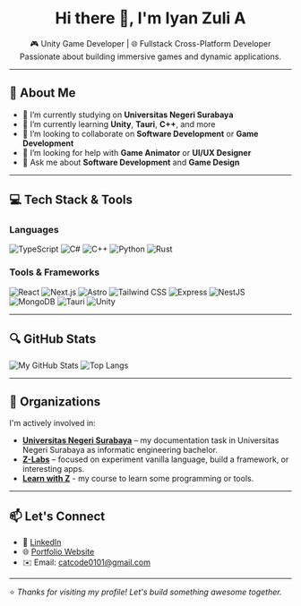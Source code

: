 <h1 align="center">Hi there 👋, I'm Iyan Zuli A</h1>

<p align="center">
  🎮 Unity Game Developer | 🌐 Fullstack Cross-Platform Developer <br />
  Passionate about building immersive games and dynamic applications.
</p>

---

## 🧠 About Me
- 🔭 I’m currently studying on **Universitas Negeri Surabaya**
- 🌱 I’m currently learning **Unity**, **Tauri**, **C++**, and more
- 👯 I’m looking to collaborate on **Software Development** or **Game Development**
- 🤔 I’m looking for help with **Game Animator** or **UI/UX Designer**
- 💬 Ask me about **Software Development** and **Game Design**

---

## 💻 Tech Stack & Tools

### Languages
![TypeScript](https://img.shields.io/badge/-TypeScript-3178C6?style=flat&logo=typescript&logoColor=white)
![C#](https://img.shields.io/badge/-C%23-68217A?style=flat&logo=c-sharp&logoColor=white)
![C++](https://img.shields.io/badge/-C++-00599C?style=flat&logo=c%2B%2B&logoColor=white)
![Python](https://img.shields.io/badge/-Python-3776AB?style=flat&logo=python&logoColor=white)
![Rust](https://img.shields.io/badge/-Rust-000000?style=flat&logo=rust&logoColor=white)


### Tools & Frameworks
![React](https://img.shields.io/badge/-React-20232a?style=flat&logo=react)
![Next.js](https://img.shields.io/badge/-Next.js-000000?style=flat&logo=next.js)
![Astro](https://img.shields.io/badge/-Astro-1A1A1A?style=flat&logo=astro&logoColor=white)
![Tailwind CSS](https://img.shields.io/badge/-Tailwind-38B2AC?style=flat&logo=tailwind-css&logoColor=white)
![Express](https://img.shields.io/badge/-Express.js-000000?style=flat&logo=express)
![NestJS](https://img.shields.io/badge/-NestJS-E0234E?style=flat&logo=nestjs&logoColor=white)
![MongoDB](https://img.shields.io/badge/-MongoDB-47A248?style=flat&logo=mongodb&logoColor=white)
![Tauri](https://img.shields.io/badge/-Tauri-FFC131?style=flat&logo=tauri&logoColor=black)
![Unity](https://img.shields.io/badge/-Unity-000000?style=flat&logo=unity)

---

## 🔍 GitHub Stats

![My GitHub Stats](https://github-readme-stats.vercel.app/api?username=CatC0de1&show_icons=true&theme=radical)
![Top Langs](https://github-readme-stats.vercel.app/api/top-langs/?username=CatC0de1&layout=compact&theme=radical)

---

## 🏢 Organizations

I'm actively involved in:

- [**Universitas Negeri Surabaya**](https://github.com/UniversitasNegeriSurabaya-Iyan165) – my documentation task in Universitas Negeri Surabaya as informatic engineering bachelor.
- [**Z-Labs**](https://github.com/Z-labs-01) – focused on experiment vanilla language, build a framework, or interesting apps.
- [**Learn with Z**](https://github.com/learn-with-z) - my course to learn some programming or tools.

---

## 📫 Let's Connect

- 💼 [LinkedIn](https://linkedin.com/in/your-link](https://www.linkedin.com/in/iyan-zuli-armanda-8a1383296/))  
- 🌐 [Portfolio Website](https://iyan-zuli-armanda.netlify.app)  
- ✉️ Email: catcode0101@gmail.com  

---

⭐️ *Thanks for visiting my profile! Let's build something awesome together.*
